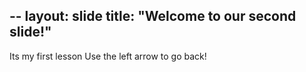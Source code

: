 --
layout: slide
title: "Welcome to our second slide!"
---
Its my first lesson
Use the left arrow to go back!
